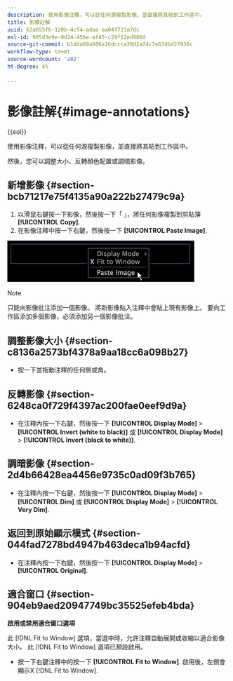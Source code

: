 ```yaml
---
description: 使用影像注釋，可以從任何源複製影像，並直接將其貼到工作區中。
title: 影像註解
uuid: 62a655f6-120b-4cf4-adaa-aa04f721a7dc
exl-id: 905d3e9e-0d24-456e-af45-c29f12ed986d
source-git-commit: b1dda69a606a16dccca30d2a74c7e63dbd27936c
workflow-type: tm+mt
source-wordcount: '202'
ht-degree: 4%

---
```


# 影像註解{#image-annotations}

{{eol}}

使用影像注釋，可以從任何源複製影像，並直接將其貼到工作區中。

然後，您可以調整大小、反轉顏色配置或調暗影像。

## 新增影像 {#section-bcb71217e75f4135a90a222b27479c9a}

1. 以滑鼠右鍵按一下影像，然後按一下「 」，將任何影像複製到剪貼簿 **[!UICONTROL Copy]**.
1. 在影像注釋中按一下右鍵，然後按一下 **[!UICONTROL Paste Image]**.

![](assets/mnu_Image_Paste.png)

>[!NOTE]
>
>只能向影像批注添加一個影像。 將新影像貼入注釋中會貼上現有影像上。 要向工作區添加多個影像，必須添加另一個影像批注。

## 調整影像大小 {#section-c8136a2573bf4378a9aa18cc6a098b27}

* 按一下並拖動注釋的任何側或角。

## 反轉影像 {#section-6248ca0f729f4397ac200fae0eef9d9a}

* 在注釋內按一下右鍵，然後按一下 **[!UICONTROL Display Mode]** > **[!UICONTROL Invert (white to black)]** 或 **[!UICONTROL Display Mode]** > **[!UICONTROL Invert (black to white)]**.

## 調暗影像 {#section-2d4b66428ea4456e9735c0ad09f3b765}

* 在注釋內按一下右鍵，然後按一下 **[!UICONTROL Display Mode]** > **[!UICONTROL Dim]** 或 **[!UICONTROL Display Mode]** > **[!UICONTROL Very Dim]**.

## 返回到原始顯示模式 {#section-044fad7278bd4947b463deca1b94acfd}

* 在注釋內按一下右鍵，然後按一下 **[!UICONTROL Display Mode]** > **[!UICONTROL Original]**.

## 適合窗口 {#section-904eb9aed20947749bc35525efeb4bda}

**啟用或禁用適合窗口選項**

此 [!DNL Fit to Window] 選項，當選中時，允許注釋自動展開或收縮以適合影像大小。 此 [!DNL Fit to Window] 選項已預設啟用。

* 按一下右鍵注釋中的按一下 **[!UICONTROL Fit to Window]**. 啟用後，左側會顯示X [!DNL Fit to Window].

